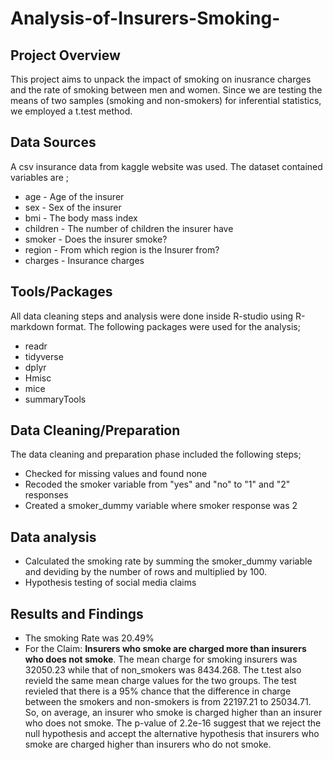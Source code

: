 # Analysis-of-Insurers-Smoking-

## Project Overview

This project aims to unpack the impact of smoking on inusrance charges and the rate of smoking between men and women.
Since we are testing the means of two samples (smoking and non-smokers) for inferential statistics, we employed a t.test method.

## Data Sources

A csv insurance data from kaggle website was used. The dataset contained variables are ;
- age - Age of the insurer
- sex - Sex of the insurer
- bmi - The body mass index
- children - The number of children the insurer have
- smoker - Does the insurer smoke?
- region - From which region is the Insurer from?
- charges - Insurance charges

## Tools/Packages

All data cleaning steps and analysis were done inside R-studio using R-markdown format. The following packages were used for the analysis;
- readr
- tidyverse
- dplyr
- Hmisc
- mice
- summaryTools

## Data Cleaning/Preparation

The data cleaning and preparation phase included the following steps;
- Checked for missing values and found none
- Recoded the smoker variable from "yes" and "no" to "1" and "2" responses
- Created a smoker_dummy variable where smoker response was 2

## Data analysis
- Calculated the smoking rate by summing the smoker_dummy variable and deviding by the number of rows and multiplied by 100.
- Hypothesis testing of social media claims

## Results and Findings

- The smoking Rate was 20.49%
- For the Claim: **Insurers who smoke are charged more than insurers who does not smoke**. The mean charge for smoking insurers was 32050.23 while that of non_smokers was 8434.268.
The t.test also revield the same mean charge values for the two groups. The test revieled that there is a 95% chance that the difference in charge between the smokers and non-smokers is from 22197.21 to 25034.71. So, on average, an insurer who smoke is charged higher than an insurer who does not smoke. The p-value of 2.2e-16 suggest that we reject the null hypothesis and accept the alternative hypothesis that insurers who smoke are charged higher than insurers who do not smoke.


